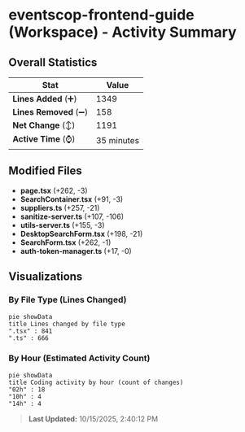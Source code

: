 # eventscop-frontend-guide (Workspace) - Activity Summary 

## Overall Statistics

| Stat                   | Value                                                             |
| ---------------------- | ----------------------------------------------------------------- |
| **Lines Added** (➕)   | 1349                                          |
| **Lines Removed** (➖) | 158                                        |
| **Net Change** (↕)    | 1191                |
| **Active Time** (⌚)   | 35 minutes |


## Modified Files
- **page.tsx** (+262, -3)
- **SearchContainer.tsx** (+91, -3)
- **suppliers.ts** (+257, -21)
- **sanitize-server.ts** (+107, -106)
- **utils-server.ts** (+155, -3)
- **DesktopSearchForm.tsx** (+198, -21)
- **SearchForm.tsx** (+262, -1)
- **auth-token-manager.ts** (+17, -0)

## Visualizations

### By File Type (Lines Changed)

```mermaid
pie showData
title Lines changed by file type
".tsx" : 841
".ts" : 666
```

### By Hour (Estimated Activity Count)

```mermaid
pie showData
title Coding activity by hour (count of changes)
"02h" : 18
"10h" : 4
"14h" : 4
```


> **Last Updated:** 10/15/2025, 2:40:12 PM